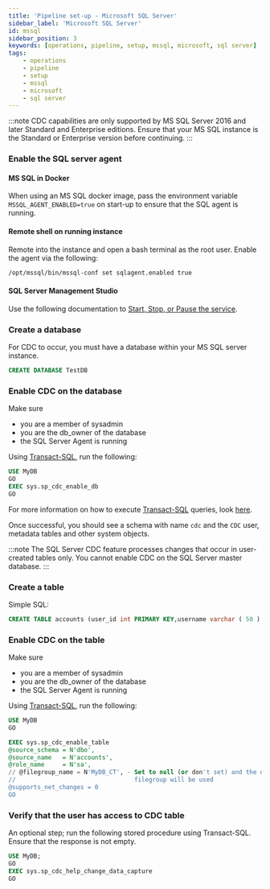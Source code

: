 ```yaml
---
title: 'Pipeline set-up - Microsoft SQL Server'
sidebar_label: 'Microsoft SQL Server'
id: mssql
sidebar_position: 3
keywords: [operations, pipeline, setup, mssql, microsoft, sql server]
tags:
    - operations
    - pipeline
    - setup
    - mssql
    - microsoft
    - sql server
---
```


:::note
CDC capabilities are only supported by MS SQL Server 2016 and later Standard and Enterprise editions. Ensure that your MS SQL instance is the Standard or Enterprise version before continuing.
:::

### Enable the SQL server agent

#### MS SQL in Docker

When using an MS SQL docker image, pass the environment variable `MSSQL_AGENT_ENABLED=true` on start-up to ensure that the SQL agent is running.

#### Remote shell on running instance

Remote into the instance and open a bash terminal as the root user. Enable the agent via the following:

```bash
/opt/mssql/bin/mssql-conf set sqlagent.enabled true
```

#### SQL Server Management Studio

Use the following documentation to [Start, Stop, or Pause the service](https://docs.microsoft.com/en-us/sql/ssms/agent/start-stop-or-pause-the-sql-server-agent-service?view=sql-server-ver16).

### Create a database

For CDC to occur, you must have a database within your MS SQL server instance.

```sql
CREATE DATABASE TestDB
```

### Enable CDC on the database

Make sure 

- you are a member of sysadmin
- you are the db_owner of the database
- the SQL Server Agent is running

Using [Transact-SQL](https://docs.microsoft.com/en-us/sql/ssms/scripting/sqlcmd-run-transact-sql-script-files?view=sql-server-ver16), run the following:

```sql
USE MyDB
GO
EXEC sys.sp_cdc_enable_db
GO
```

For more information on how to execute [Transact-SQL](https://docs.microsoft.com/en-us/sql/ssms/scripting/sqlcmd-run-transact-sql-script-files?view=sql-server-ver16) queries, look [here](https://docs.microsoft.com/en-us/sql/ssms/scripting/sqlcmd-run-transact-sql-script-files?view=sql-server-ver16).

Once successful, you should see a schema with name `cdc` and the `CDC` user, metadata tables and other system objects.

:::note
The SQL Server CDC feature processes changes that occur in user-created tables only. You cannot enable CDC on the SQL Server master database.
:::

### Create a table

Simple SQL:

```sql
CREATE TABLE accounts (user_id int PRIMARY KEY,username varchar ( 50 ) UNIQUE NOT NULL,password varchar ( 50 ) NOT NULL,email varchar ( 255 ) UNIQUE NOT NULL)
```

### Enable CDC on the table

Make sure 

- you are a member of sysadmin
- you are the db_owner of the database
- the SQL Server Agent is running

Using [Transact-SQL](https://docs.microsoft.com/en-us/sql/ssms/scripting/sqlcmd-run-transact-sql-script-files?view=sql-server-ver16), run the following:

```sql
USE MyDB
GO

EXEC sys.sp_cdc_enable_table
@source_schema = N'dbo',
@source_name   = N'accounts',
@role_name     = N'sa',
// @filegroup_name = N'MyDB_CT', - Set to null (or don't set) and the default 
//                                 filegroup will be used
@supports_net_changes = 0
GO
```

### Verify that the user has access to CDC table

An optional step; run the following stored procedure using Transact-SQL. Ensure that the response is not empty.

```sql
USE MyDB;
GO
EXEC sys.sp_cdc_help_change_data_capture
GO
```
